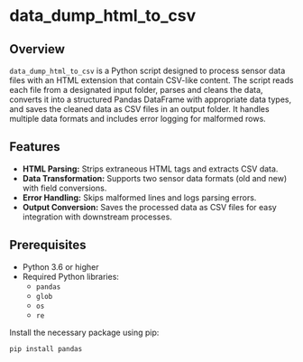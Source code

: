 # data_dump_html_to_csv

## Overview

`data_dump_html_to_csv` is a Python script designed to process sensor data files with an HTML extension that contain CSV-like content. The script reads each file from a designated input folder, parses and cleans the data, converts it into a structured Pandas DataFrame with appropriate data types, and saves the cleaned data as CSV files in an output folder. It handles multiple data formats and includes error logging for malformed rows.

## Features

- **HTML Parsing:** Strips extraneous HTML tags and extracts CSV data.
- **Data Transformation:** Supports two sensor data formats (old and new) with field conversions.
- **Error Handling:** Skips malformed lines and logs parsing errors.
- **Output Conversion:** Saves the processed data as CSV files for easy integration with downstream processes.

## Prerequisites

- Python 3.6 or higher
- Required Python libraries:
  - `pandas`
  - `glob`
  - `os`
  - `re`

Install the necessary package using pip:

```bash
pip install pandas
